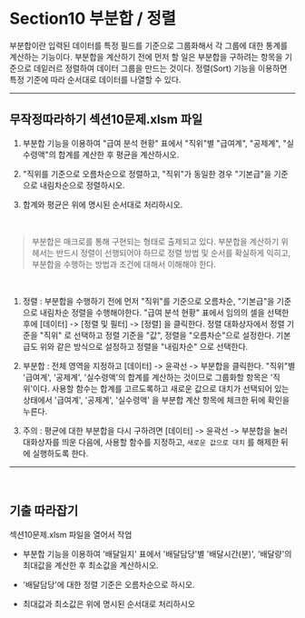 # Section10 부분합 / 정렬

부분합이란 입력된 데이터를 특정 필드를 기준으로 그룹화해서 각 그룹에 대한 통계를 계산하는 기능이다. 부분합을 계산하기 전에 먼저 할 일은 부분합을 구하려는 항목을 기준으로 데잍러르 정렬하여 데이터 그룹을 만드는 것이다. 정렬(Sort) 기능을 이용하면 특정 기준에 따라 순서대로 데이터를 나열할 수 있다.

---

## 무작정따라하기 섹션10문제.xlsm 파일

1. 부분합 기능을 이용하여 "급여 분석 현황" 표에서 "직위"별 "급여계", "공제계", "실수령액"의 합계를 계산한 후 평균을 계산하시오.

2. "직위를 기준으로 오름차순으로 정렬하고, "직위"가 동일한 경우 "기본급"을 기준으로 내림차순으로 정렬하시오.

3. 합계와 평균은 위에 명시된 순서대로 처리하시오.

<br>

> 부분합은 매크로를 통해 구현되는 형태로 출제되고 있다. 부분합을 계산하기 위헤서는 반드시 정렬이 선행되어야 하므로 정렬 방법 및 순서를 확실하게 익히고, 부분합을 수행하는 방법과 조건에 대해서 이해해야 한다.

<br>

1. 정렬 : 부분합을 수행하기 전에 먼저 "직위"를 기준으로 오름차순, "기본급"을 기준으로 내림차순 정렬을 수행해야한다. "급여 분석 현황" 표에서 임의의 셀을 선택한 후에 [데이터] -> [정렬 및 필터] -> [정렬] 을 클릭한다. 정렬 대화상자에서 정렬 기준을 "직위" 로 선택하고 정렬 기준을 "값", 정렬을 "오름차순"으로 설정한다. 기본급도 위와 같은 방식으로 설정하고 정렬을 "내림차순" 으로 선택한다.

2. 부분합 : 전체 영역을 지정하고 [데이터] -> 윤곽선 -> 부분합을 클릭한다. "직위"별 '급여계', '공제계', '실수령액'의 합계를 계산하는 것이므로 그룹화할 항목은 '직위'이다. 사용할 함수는 합계를 고르도록하고 새로운 값으로 대치가 선택되어 있는 상태에서 '급여계', '공제계', '실수령액' 을 부분합 계산 항목에 체크한 뒤에 확인을 누른다.

3. 주의 : 평균에 대한 부분합을 다시 구하려면 [데이터] -> 윤곽선 -> 부분합을 눌러 대화상자를 띄운 다음에, 사용할 함수를 지정하고, `새로운 값으로 대치` 를 해제한 뒤에 실행하도록 한다.

---

<br>

## 기출 따라잡기

섹션10문제.xlsm 파일을 열어서 작업

- 부분합 기능을 이용하여 '배달일지' 표에서 '배달담당'별 '배달시간(분)', '배달량'의 최대값을 계산한 후 최소값을 계산하시오.

- '배달담당'에 대한 정렬 기준은 오름차순으로 하시오.

- 최대값과 최소값은 위에 명시된 순서대로 처리하시오
